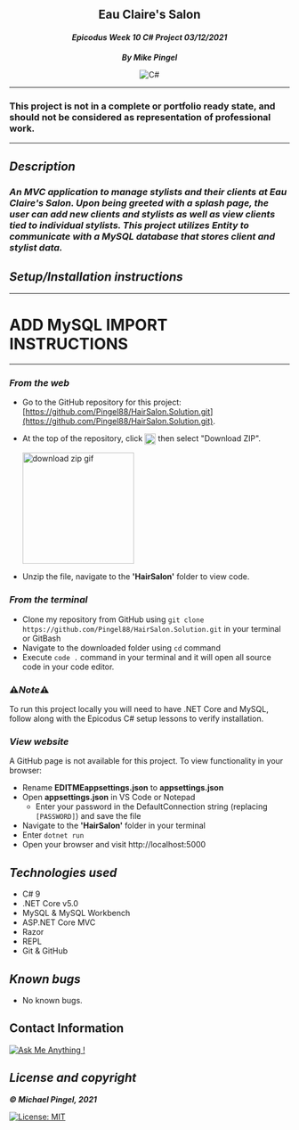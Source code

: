 ## <div align="center">Eau Claire's Salon</div>
#### <div align="center">*Epicodus Week 10 C# Project 03/12/2021* </div> 
***<p align="center">By Mike Pingel***</p>
<p align="center">
<img alt="C#" src="https://forthebadge.com/images/badges/made-with-c-sharp.svg"/>
</p>

___
### This project is not in a complete or portfolio ready state, and should not be considered as representation of professional work.
___
## *Description*    
### *An MVC application to manage stylists and their clients at Eau Claire's Salon. Upon being greeted with a splash page, the user can add new clients and stylists as well as view clients tied to individual stylists. This project utilizes Entity to communicate with a MySQL database that stores client and stylist data.*

## *Setup/Installation instructions*
___
# **ADD MySQL IMPORT INSTRUCTIONS**
___
### *From the web*
* Go to the GitHub repository for this project: [https://github.com/Pingel88/HairSalon.Solution.git](https://github.com/Pingel88/HairSalon.Solution.git).
* At the top of the repository, click <img src="https://i.imgur.com/Ej9Dphm.png" alt="Code Button" height="20" align="center" /> then select "Download ZIP".

  <img src="https://i.imgur.com/tZKvGne.gif" alt="download zip gif" height="200"/>
* Unzip the file, navigate to the **'HairSalon'** folder to view code.
### *From the terminal*
* Clone my repository from GitHub using `git clone https://github.com/Pingel88/HairSalon.Solution.git` in your terminal or GitBash
* Navigate to the downloaded folder using `cd` command
* Execute `code .` command in your terminal and it will open all source code in your code editor.

### ⚠️*Note*⚠️
To run this project locally you will need to have .NET Core and MySQL, follow along with the Epicodus C# setup lessons to verify installation.

###  *View website*
A GitHub page is not available for this project. To view functionality in your browser:
* Rename **EDITMEappsettings.json** to **appsettings.json**
* Open **appsettings.json** in VS Code or Notepad
  * Enter your password in the DefaultConnection string (replacing `[PASSWORD]`) and save the file
* Navigate to the **'HairSalon'** folder in your terminal
* Enter `dotnet run`
* Open your browser and visit http://localhost:5000

## *Technologies used*
* C# 9
* .NET Core v5.0
* MySQL & MySQL Workbench
* <span>ASP.</span>NET Core MVC
* Razor
* REPL
* Git & GitHub

## *Known bugs*
* No known bugs.

## Contact Information
[![Ask Me Anything !](https://img.shields.io/badge/Ask%20me-anything-1abc9c.svg)](mailto:mdpingel+github@gmail.com?subject=[GitHub]Epicodus%20Project%20-%20HairSalon.Solution)

## *License and copyright*

***© Michael Pingel, 2021***

[![License: MIT](https://img.shields.io/badge/License-MIT-yellow.svg)](https://opensource.org/licenses/MIT)